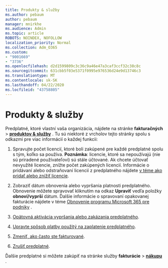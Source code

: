 ```yaml
---
title: Produkty & služby
ms.author: pebaum
author: pebaum
manager: mnirkhe
ms.audience: Admin
ms.topic: article
ROBOTS: NOINDEX, NOFOLLOW
localization_priority: Normal
ms.collection: Adm_O365
ms.custom:
- "9001669"
- "3736"
ms.openlocfilehash: d2d1599809c3c36c9a46e47a3caf3ccf32c38c8c
ms.sourcegitcommit: 631cbb5f03e5371f0995e976536d24e9d13746c3
ms.translationtype: MT
ms.contentlocale: sk-SK
ms.lasthandoff: 04/22/2020
ms.locfileid: "43758805"
---
```

# <a name="products--services"></a>Produkty & služby

Predplatné, ktoré vlastní vaša organizácia, nájdete na stránke **fakturačných** > [**produktov & služby**](https://go.microsoft.com/fwlink/p/?linkid=842054) . Tu sú niektoré z vrcholov tejto stránky spolu s odkazmi pre viac informácií o každej funkcii:

1. Spravujte počet licencií, ktoré boli zakúpené pre každé predplatné spolu s tým, koľko sa používa.  **Poznámka**: licencie, ktoré sa nepoužívajú (nie sú priradené používateľovi) sú stále účtované.  Ak chcete účtovať nevyužité licencie, znížte počet zakúpených licencií. Informácie o pridávaní alebo odstraňovaní licencií z predplatného nájdete [v téme ako pridať alebo znížiť licencie](https://docs.microsoft.com/alchemyinsights/how-to-add-or-reduce-licenses).

2. Zobraziť dátum obnovenia alebo vypršania platnosti predplatného.  Obnovenie môžete spravovať kliknutím na odkaz **Upraviť** vedľa položky **obnoví/vyprší** dátum.  Ďalšie informácie o spravovaní opakovanej fakturácie nájdete v téme [Obnovenie programu Microsoft 365 pre podniky](https://go.microsoft.com/fwlink/?linkid=2119216) .

3. [Opätovná aktivácia vypršania alebo zakázania predplatného](https://go.microsoft.com/fwlink/?linkid=2117519).

4. [Upravte spôsob platby použitý na zaplatenie predplatného](https://go.microsoft.com/fwlink/?linkid=2117167).

5. [Zmeniť, ako často ste fakturované](https://go.microsoft.com/fwlink/?linkid=2119112).

6. [Zrušiť predplatné](https://go.microsoft.com/fwlink/?linkid=2119113).

Ďalšie predplatné si môžete zakúpiť na stránke služby **fakturácie** > [**nákupu**](https://go.microsoft.com/fwlink/p/?linkid=868433) .
